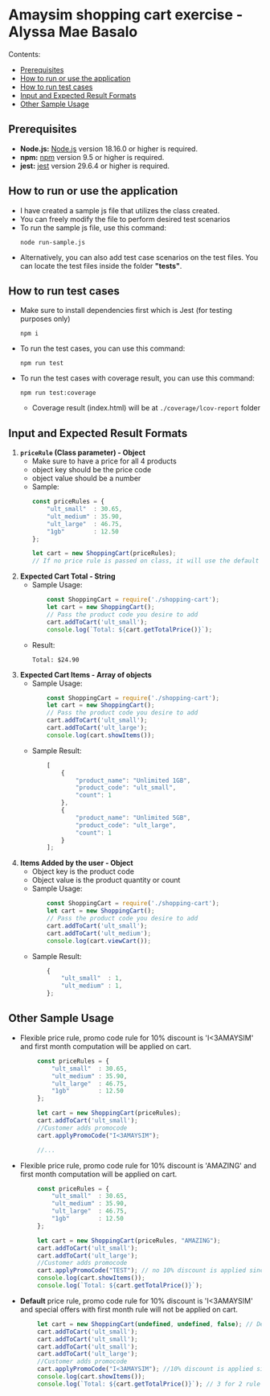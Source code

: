 # Amaysim shopping cart exercise - Alyssa Mae Basalo
Contents:
- [Prerequisites](#prerequisites)
- [How to run or use the application](#how-to-run-or-use-the-application)
- [How to run test cases](#how-to-run-test-cases)
- [Input and Expected Result Formats](#input-and-expected-result-formats)
- [Other Sample Usage](#other-sample-usage)
## Prerequisites
- **Node.js:** [Node.js](https://nodejs.org/) version 18.16.0 or higher is required.
- **npm:** [npm](https://www.npmjs.com/) version 9.5 or higher is required.
- **jest:** [jest](https://github.com/jestjs/jest) version 29.6.4 or higher is required.

## How to run or use the application
- I have created a sample js file that utilizes the class created. 
- You can freely modify the file to perform desired test scenarios
- To run the sample js file, use this command:
    ```
    node run-sample.js
    ```
-  Alternatively, you can also add test case scenarios on the test files. You can locate the test files inside the folder **"tests"**.

## How to run test cases
- Make sure to install dependencies first which is Jest (for testing purposes only)
    ```
    npm i
    ```
- To run the test cases, you can use this command:
    ```
    npm run test
    ```
- To run the test cases with coverage result,  you can use this command:
    ```
    npm run test:coverage
    ```
    - Coverage result (index.html) will be at `./coverage/lcov-report` folder

## Input and Expected Result Formats
1. **`priceRule` (Class parameter) - Object**
    - Make sure to have a price for all 4 products
    - object key should be the price code
    - object value should be a number
    - Sample:
        ```javascript
        const priceRules = {
            "ult_small"  : 30.65,
            "ult_medium" : 35.90,
            "ult_large"  : 46.75,
            "1gb"        : 12.50
        };

        let cart = new ShoppingCart(priceRules);
        // If no price rule is passed on class, it will use the default price object declared in `shopping-cart-constants.js`
        ```
2. **Expected Cart Total - String**
    - Sample Usage:
        ```javascript
            const ShoppingCart = require('./shopping-cart');
            let cart = new ShoppingCart();
            // Pass the product code you desire to add
            cart.addToCart('ult_small');
            console.log(`Total: ${cart.getTotalPrice()}`);
        ```
    - Result:
        ```
        Total: $24.90
        ```
3. **Expected Cart Items - Array of objects**
    - Sample Usage:
        ```javascript
            const ShoppingCart = require('./shopping-cart');
            let cart = new ShoppingCart();
            // Pass the product code you desire to add
            cart.addToCart('ult_small');
            cart.addToCart('ult_large');
            console.log(cart.showItems());
        ```
    - Sample Result:
        ```javascript
            [
                {
                    "product_name": "Unlimited 1GB",
                    "product_code": "ult_small",
                    "count": 1
                },
                {
                    "product_name": "Unlimited 5GB",
                    "product_code": "ult_large",
                    "count": 1
                }
            ];
        ```
4. **Items Added by the user - Object**
    - Object key is the product code
    - Object value is the product quantity or count
    - Sample Usage:
        ```javascript
            const ShoppingCart = require('./shopping-cart');
            let cart = new ShoppingCart();
            // Pass the product code you desire to add
            cart.addToCart('ult_small');
            cart.addToCart('ult_medium');
            console.log(cart.viewCart());
        ```
    - Sample Result:
        ```javascript
            {
                "ult_small"  : 1,
                "ult_medium" : 1,
            };
        ```
## Other Sample Usage
- Flexible price rule, promo code rule for 10% discount is 'I<3AMAYSIM' and first month computation will be applied on cart.
```javascript
        const priceRules = {
            "ult_small"  : 30.65,
            "ult_medium" : 35.90,
            "ult_large"  : 46.75,
            "1gb"        : 12.50
        };

        let cart = new ShoppingCart(priceRules);
        cart.addToCart('ult_small');
        //Customer adds promocode
        cart.applyPromoCode("I<3AMAYSIM");

        //...
```
- Flexible price rule, promo code rule for 10% discount is 'AMAZING' and first month computation will be applied on cart.
```javascript
        const priceRules = {
            "ult_small"  : 30.65,
            "ult_medium" : 35.90,
            "ult_large"  : 46.75,
            "1gb"        : 12.50
        };

        let cart = new ShoppingCart(priceRules, "AMAZING");
        cart.addToCart('ult_small');
        cart.addToCart('ult_large');
        //Customer adds promocode
        cart.applyPromoCode("TEST"); // no 10% discount is applied since promo code rule is set to "AMAZING"
        console.log(cart.showItems());
        console.log(`Total: ${cart.getTotalPrice()}`);
```
- **Default** price rule, promo code rule for 10% discount is 'I<3AMAYSIM' and special offers with first month rule will not be applied on cart.
```javascript
        let cart = new ShoppingCart(undefined, undefined, false); // Default price and Default Promo code is used
        cart.addToCart('ult_small');
        cart.addToCart('ult_small');
        cart.addToCart('ult_small');
        cart.addToCart('ult_large');
        //Customer adds promocode
        cart.applyPromoCode("I<3AMAYSIM"); //10% discount is applied since default promo code rule is 'I<3AMAYSIM'
        console.log(cart.showItems());
        console.log(`Total: ${cart.getTotalPrice()}`); // 3 for 2 rule for UNLI 1gb is not applied since its only applicable on the first month
```

